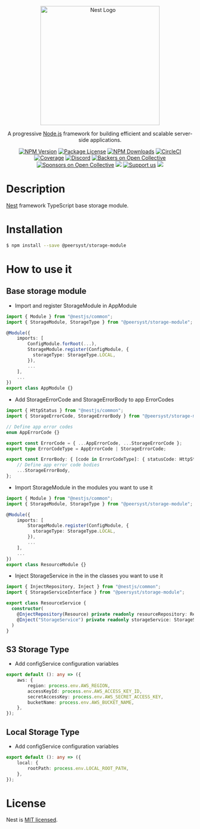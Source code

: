 <p align="center">
  <a href="http://nestjs.com/" target="blank"><img src="https://nestjs.com/img/logo_text.svg" width="320" alt="Nest Logo" /></a>
</p>

[circleci-image]: https://img.shields.io/circleci/build/github/nestjs/nest/master?token=abc123def456
[circleci-url]: https://circleci.com/gh/nestjs/nest

  <p align="center">A progressive <a href="http://nodejs.org" target="_blank">Node.js</a> framework for building efficient and scalable server-side applications.</p>
    <p align="center">
<a href="https://www.npmjs.com/~nestjscore" target="_blank"><img src="https://img.shields.io/npm/v/@nestjs/core.svg" alt="NPM Version" /></a>
<a href="https://www.npmjs.com/~nestjscore" target="_blank"><img src="https://img.shields.io/npm/l/@nestjs/core.svg" alt="Package License" /></a>
<a href="https://www.npmjs.com/~nestjscore" target="_blank"><img src="https://img.shields.io/npm/dm/@nestjs/common.svg" alt="NPM Downloads" /></a>
<a href="https://circleci.com/gh/nestjs/nest" target="_blank"><img src="https://img.shields.io/circleci/build/github/nestjs/nest/master" alt="CircleCI" /></a>
<a href="https://coveralls.io/github/nestjs/nest?branch=master" target="_blank"><img src="https://coveralls.io/repos/github/nestjs/nest/badge.svg?branch=master#9" alt="Coverage" /></a>
<a href="https://discord.gg/G7Qnnhy" target="_blank"><img src="https://img.shields.io/badge/discord-online-brightgreen.svg" alt="Discord"/></a>
<a href="https://opencollective.com/nest#backer" target="_blank"><img src="https://opencollective.com/nest/backers/badge.svg" alt="Backers on Open Collective" /></a>
<a href="https://opencollective.com/nest#sponsor" target="_blank"><img src="https://opencollective.com/nest/sponsors/badge.svg" alt="Sponsors on Open Collective" /></a>
  <a href="https://paypal.me/kamilmysliwiec" target="_blank"><img src="https://img.shields.io/badge/Donate-PayPal-ff3f59.svg"/></a>
    <a href="https://opencollective.com/nest#sponsor"  target="_blank"><img src="https://img.shields.io/badge/Support%20us-Open%20Collective-41B883.svg" alt="Support us"></a>
  <a href="https://twitter.com/nestframework" target="_blank"><img src="https://img.shields.io/twitter/follow/nestframework.svg?style=social&label=Follow"></a>
</p>

# Description

[Nest](https://github.com/nestjs/nest) framework TypeScript base storage module.

# Installation

```bash
$ npm install --save @peersyst/storage-module
```

# How to use it
## Base storage module

- Import and register StorageModule in AppModule
```typescript
import { Module } from "@nestjs/common";
import { StorageModule, StorageType } from "@peersyst/storage-module";

@Module({
    imports: [
        ConfigModule.forRoot(...),
        StorageModule.register(ConfigModule, {
          storageType: StorageType.LOCAL,
        }),
        ...
    ],
    ...
})
export class AppModule {}
```

- Add StorageErrorCode and StorageErrorBody to app ErrorCodes
```typescript
import { HttpStatus } from "@nestjs/common";
import { StorageErrorCode, StorageErrorBody } from "@peersyst/storage-module";

// Define app error codes
enum AppErrorCode {}

export const ErrorCode = { ...AppErrorCode, ...StorageErrorCode };
export type ErrorCodeType = AppErrorCode | StorageErrorCode;

export const ErrorBody: { [code in ErrorCodeType]: { statusCode: HttpStatus; message: string } } = {
    // Define app error code bodies
    ...StorageErrorBody,
};
```

- Import StorageModule in the modules you want to use it
```typescript
import { Module } from "@nestjs/common";
import { StorageModule, StorageType } from "@peersyst/storage-module";

@Module({
    imports: [
        StorageModule.register(ConfigModule, {
          storageType: StorageType.LOCAL,
        }),
        ...
    ],
    ...
})
export class ResourceModule {}
```

- Inject StorageService in the in the classes you want to use it
```typescript
import { InjectRepository, Inject } from "@nestjs/common";
import { StorageServiceInterface } from "@peersyst/storage-module";

export class ResourceService {
  constructor(
    @InjectRepository(Resource) private readonly resourceRepository: Repository<Resource>,
    @Inject("StorageService") private readonly storageService: StorageServiceInterface,
  )
}
```

## S3 Storage Type

- Add configService configuration variables
```typescript
export default (): any => ({
    aws: {
        region: process.env.AWS_REGION,
        accessKeyId: process.env.AWS_ACCESS_KEY_ID,
        secretAccessKey: process.env.AWS_SECRET_ACCESS_KEY,
        bucketName: process.env.AWS_BUCKET_NAME,
    },
});
```

## Local Storage Type

- Add configService configuration variables
```typescript
export default (): any => ({
    local: {
        rootPath: process.env.LOCAL_ROOT_PATH,
    },
});
```

# License

Nest is [MIT licensed](LICENSE).
